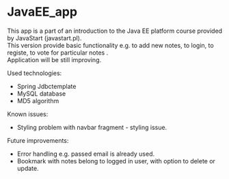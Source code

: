 # JavaEE_app
This app is a part of an introduction to the Java EE platform course provided by JavaStart (javastart.pl).<br> 
This version provide basic functionality e.g. to add new notes, to login, to registe, to vote for particular notes .<br> 
Application will be still improving.<br> 

Used technologies:<br> 
- Spring Jdbctemplate<br> 
- MySQL database<br> 
- MD5 algorithm<br> 

Known issues:<br> 
- Styling problem with navbar fragment - styling issue.<br> 

Future improvements:<br> 
- Error handling e.g. passed email is already used.<br> 
- Bookmark with notes belong to logged in user, with option to delete or update.<br> 
